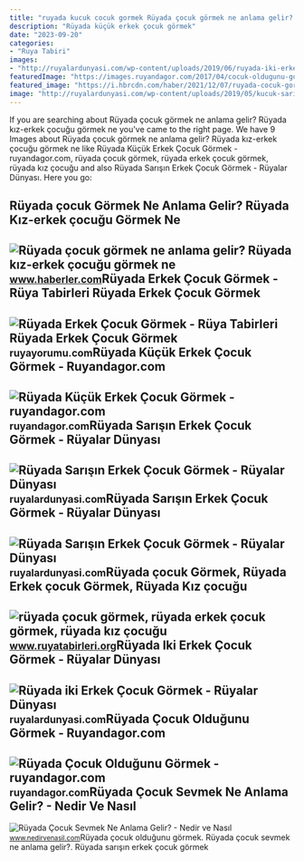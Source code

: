 ```yaml
---
title: "ruyada kucuk cocuk gormek Rüyada çocuk görmek ne anlama gelir? rüyada kız-erkek çocuğu görmek ne"
description: "Rüyada küçük erkek çocuk görmek"
date: "2023-09-20"
categories:
- "Ruya Tabiri"
images:
- "http://ruyalardunyasi.com/wp-content/uploads/2019/06/ruyada-iki-erkek-cocuk-gormek-768x529.jpg"
featuredImage: "https://images.ruyandagor.com/2017/04/cocuk-oldugunu-gormek-0151.jpg"
featured_image: "https://i.hbrcdn.com/haber/2021/12/07/ruyada-cocuk-gormek-ne-anlama-gelir-ruyada-kiz-14581485_6514_amp.jpg"
image: "http://ruyalardunyasi.com/wp-content/uploads/2019/05/kucuk-sarisin-erkek-cocuk-gormek.jpg"
---
```


If you are searching about Rüyada çocuk görmek ne anlama gelir? Rüyada kız-erkek çocuğu görmek ne you've came to the right page. We have 9 Images about Rüyada çocuk görmek ne anlama gelir? Rüyada kız-erkek çocuğu görmek ne like Rüyada Küçük Erkek Çocuk Görmek - ruyandagor.com, rüyada çocuk görmek, rüyada erkek çocuk görmek, rüyada kız çocuğu and also Rüyada Sarışın Erkek Çocuk Görmek - Rüyalar Dünyası. Here you go:

Rüyada çocuk Görmek Ne Anlama Gelir? Rüyada Kız-erkek çocuğu Görmek Ne
----------------------------------------------------------------------

 ![Rüyada çocuk görmek ne anlama gelir? Rüyada kız-erkek çocuğu görmek ne](https://i.hbrcdn.com/haber/2021/12/07/ruyada-cocuk-gormek-ne-anlama-gelir-ruyada-kiz-14581485_6514_amp.jpg) <small>www.haberler.com</small>Rüyada Erkek Çocuk Görmek - Rüya Tabirleri Rüyada Erkek Çocuk Görmek
--------------------------------------------------------------------

 ![Rüyada Erkek Çocuk Görmek - Rüya Tabirleri Rüyada Erkek Çocuk Görmek](http://cdn.ruyayorumu.com/ruya-tabirleri/600/e/ruyada-erkek-cocuk-gormek.jpg) <small>ruyayorumu.com</small>Rüyada Küçük Erkek Çocuk Görmek - Ruyandagor.com
------------------------------------------------

 ![Rüyada Küçük Erkek Çocuk Görmek - ruyandagor.com](https://images.ruyandagor.com/2017/04/kucuk-erkek-cocuk-gormek-2155.jpg) <small>ruyandagor.com</small>Rüyada Sarışın Erkek Çocuk Görmek - Rüyalar Dünyası
---------------------------------------------------

 ![Rüyada Sarışın Erkek Çocuk Görmek - Rüyalar Dünyası](http://ruyalardunyasi.com/wp-content/uploads/2019/05/kucuk-sarisin-erkek-cocuk-gormek.jpg) <small>ruyalardunyasi.com</small>Rüyada Sarışın Erkek Çocuk Görmek - Rüyalar Dünyası
---------------------------------------------------

 ![Rüyada Sarışın Erkek Çocuk Görmek - Rüyalar Dünyası](http://ruyalardunyasi.com/wp-content/uploads/2019/05/ruyada-sarisin-erkek-dogurdugunu-cocuk-gormek-1024x576.jpg) <small>ruyalardunyasi.com</small>Rüyada çocuk Görmek, Rüyada Erkek çocuk Görmek, Rüyada Kız çocuğu
-----------------------------------------------------------------

 ![rüyada çocuk görmek, rüyada erkek çocuk görmek, rüyada kız çocuğu](https://www.ruyatabirleri.org/wp-content/uploads/2013/05/ruyada-cocuk-gormek.jpg) <small>www.ruyatabirleri.org</small>Rüyada Iki Erkek Çocuk Görmek - Rüyalar Dünyası
-----------------------------------------------

 ![Rüyada iki Erkek Çocuk Görmek - Rüyalar Dünyası](http://ruyalardunyasi.com/wp-content/uploads/2019/06/ruyada-iki-erkek-cocuk-gormek-768x529.jpg) <small>ruyalardunyasi.com</small>Rüyada Çocuk Olduğunu Görmek - Ruyandagor.com
---------------------------------------------

 ![Rüyada Çocuk Olduğunu Görmek - ruyandagor.com](https://images.ruyandagor.com/2017/04/cocuk-oldugunu-gormek-0151.jpg) <small>ruyandagor.com</small>Rüyada Çocuk Sevmek Ne Anlama Gelir? - Nedir Ve Nasıl
-----------------------------------------------------

 ![Rüyada Çocuk Sevmek Ne Anlama Gelir? - Nedir ve Nasıl](https://www.nedirvenasil.com/wp-content/uploads/2020/11/ruyada-bebek-sevmek-ne-anlama-gelir-660x330.jpg) <small>www.nedirvenasil.com</small>Rüyada çocuk olduğunu görmek. Rüyada çocuk sevmek ne anlama gelir?. Rüyada sarışın erkek çocuk görmek
